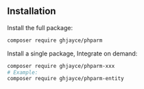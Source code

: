 
## Installation

Install the full package:

```bash
composer require ghjayce/phparm
```

Install a single package, Integrate on demand:
```bash
composer require ghjayce/phparm-xxx
# Example:
composer require ghjayce/phparm-entity
```
